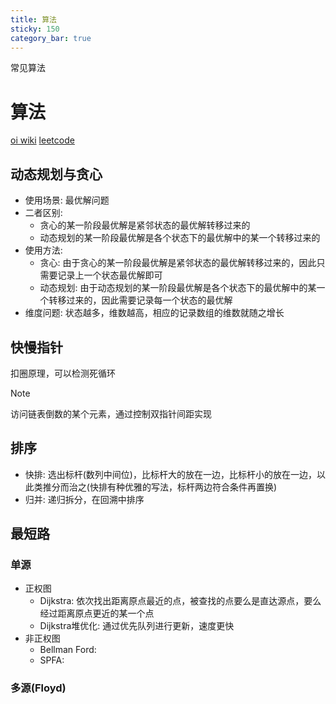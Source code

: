 ```yaml
---
title: 算法
sticky: 150
category_bar: true
---
```


常见算法
<!-- more -->

# 算法

[oi wiki](https://oi-wiki.org/)
[leetcode](https://leetcode.cn/)

## 动态规划与贪心

* 使用场景: 最优解问题
* 二者区别:
  - 贪心的某一阶段最优解是紧邻状态的最优解转移过来的
  - 动态规划的某一阶段最优解是各个状态下的最优解中的某一个转移过来的
* 使用方法:
  - 贪心: 由于贪心的某一阶段最优解是紧邻状态的最优解转移过来的，因此只需要记录上一个状态最优解即可
  - 动态规划: 由于动态规划的某一阶段最优解是各个状态下的最优解中的某一个转移过来的，因此需要记录每一个状态的最优解
* 维度问题: 状态越多，维数越高，相应的记录数组的维数就随之增长

## 快慢指针

扣圈原理，可以检测死循环

> [!NOTE]
> 访问链表倒数的某个元素，通过控制双指针间距实现


## 排序

* 快排: 选出标杆(数列中间位)，比标杆大的放在一边，比标杆小的放在一边，以此类推分而治之(快排有种优雅的写法，标杆两边符合条件再置换)
* 归并: 递归拆分，在回溯中排序

## 最短路

### 单源

* 正权图
  - Dijkstra: 依次找出距离原点最近的点，被查找的点要么是直达源点，要么经过距离原点更近的某一个点
  - Dijkstra堆优化: 通过优先队列进行更新，速度更快
* 非正权图
  - Bellman Ford: 
  - SPFA: 

### 多源(Floyd)

